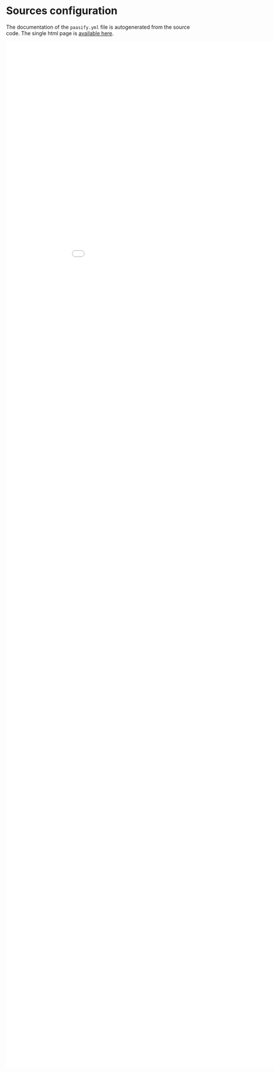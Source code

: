 # Sources configuration

The documentation of the `paasify.yml` file is autogenerated from the source code. The single
html page is <a href="/refs/config/paasify_prj_sources_schema.html" target="_blank">available here</a>.

<iframe scrolling="yes" src="/refs/config/paasify_prj_sources_schema.html" style="width: 100vw; height: 70vh; overflow: auto; border: 0px;">
</iframe>

